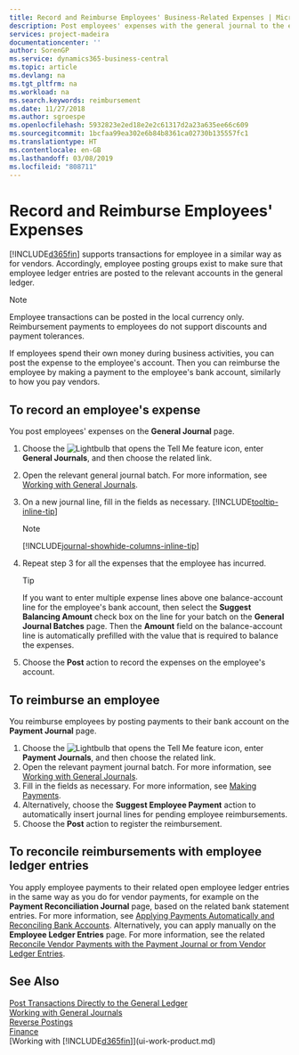```yaml
---
title: Record and Reimburse Employees' Business-Related Expenses | Microsoft Docs
description: Post employees' expenses with the general journal to the employee's account and later post a payment to the employee's bank account to reimburse for the business-related expense.
services: project-madeira
documentationcenter: ''
author: SorenGP
ms.service: dynamics365-business-central
ms.topic: article
ms.devlang: na
ms.tgt_pltfrm: na
ms.workload: na
ms.search.keywords: reimbursement
ms.date: 11/27/2018
ms.author: sgroespe
ms.openlocfilehash: 5932823e2ed18e2e2c61317d2a23a635ee66c609
ms.sourcegitcommit: 1bcfaa99ea302e6b84b8361ca02730b135557fc1
ms.translationtype: HT
ms.contentlocale: en-GB
ms.lasthandoff: 03/08/2019
ms.locfileid: "808711"
---
```

# <a name="record-and-reimburse-employees-expenses"></a>Record and Reimburse Employees' Expenses
[!INCLUDE[d365fin](includes/d365fin_md.md)] supports transactions for employee in a similar way as for vendors. Accordingly, employee posting groups exist to make sure that employee ledger entries are posted to the relevant accounts in the general ledger.

> [!NOTE]  
> Employee transactions can be posted in the local currency only. Reimbursement payments to employees do not support discounts and payment tolerances.

If employees spend their own money during business activities, you can post the expense to the employee's account. Then you can reimburse the employee by making a payment to the employee's bank account, similarly to how you pay vendors.

## <a name="to-record-an-employees-expense"></a>To record an employee's expense
You post employees' expenses on the **General Journal** page.
1. Choose the ![Lightbulb that opens the Tell Me feature](media/ui-search/search_small.png "Tell me what you want to do") icon, enter **General Journals**, and then choose the related link.
2. Open the relevant general journal batch. For more information, see [Working with General Journals](ui-work-general-journals.md).
3. On a new journal line, fill in the fields as necessary. [!INCLUDE[tooltip-inline-tip](includes/tooltip-inline-tip_md.md)]    

    > [!NOTE]
    > [!INCLUDE[journal-showhide-columns-inline-tip](includes/journal-showhide-columns-inline-tip.md)]
4. Repeat step 3 for all the expenses that the employee has incurred.

    > [!TIP]  
    > If you want to enter multiple expense lines above one balance-account line for the employee's bank account, then select the **Suggest Balancing Amount** check box on the line for your batch on the **General Journal Batches** page. Then the **Amount** field on the balance-account line is automatically prefilled with the value that is required to balance the expenses.
5. Choose the **Post** action to record the expenses on the employee's account.

## <a name="to-reimburse-an-employee"></a>To reimburse an employee
You reimburse employees by posting payments to their bank account on the **Payment Journal** page.
1. Choose the ![Lightbulb that opens the Tell Me feature](media/ui-search/search_small.png "Tell me what you want to do") icon, enter **Payment Journals**, and then choose the related link.
2. Open the relevant payment journal batch. For more information, see [Working with General Journals](ui-work-general-journals.md).
3. Fill in the fields as necessary. For more information, see [Making Payments](payables-make-payments.md).
4. Alternatively, choose the **Suggest Employee Payment** action to automatically insert journal lines for pending employee reimbursements.
5. Choose the **Post** action to register the reimbursement.  

## <a name="to-reconcile-reimbursements-with-employee-ledger-entries"></a>To reconcile reimbursements with employee ledger entries
You apply employee payments to their related open employee ledger entries in the same way as you do for vendor payments, for example on the **Payment Reconciliation Journal** page, based on the related bank statement entries. For more information, see [Applying Payments Automatically and Reconciling Bank Accounts](receivables-apply-payments-auto-reconcile-bank-accounts.md). Alternatively, you can apply manually on the **Employee Ledger Entries** page. For more information, see the related [Reconcile Vendor Payments with the Payment Journal or from Vendor Ledger Entries](payables-how-apply-purchase-transactions-manually.md).  

## <a name="see-also"></a>See Also
[Post Transactions Directly to the General Ledger](finance-how-post-transactions-directly.md)  
[Working with General Journals](ui-work-general-journals.md)  
[Reverse Postings](finance-how-reverse-journal-posting.md)  
[Finance](finance.md)  
[Working with [!INCLUDE[d365fin](includes/d365fin_md.md)]](ui-work-product.md)  
